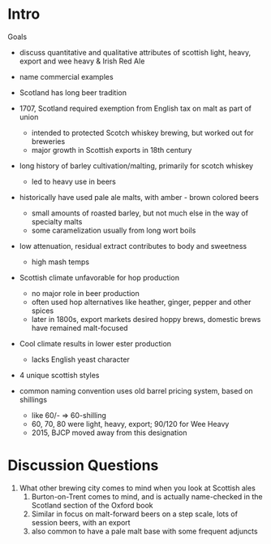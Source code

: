 # Intro

Goals
* discuss quantitative and qualitative attributes of scottish light, heavy, export and wee heavy & Irish Red Ale
* name commercial examples

* Scotland has long beer tradition
* 1707, Scotland required exemption from English tax on malt as part of union
	* intended to protected Scotch whiskey brewing, but worked out for breweries
	* major growth in Scottish exports in 18th century
* long history of barley cultivation/malting, primarily for scotch whiskey
	* led to heavy use in beers
* historically have used pale ale malts, with amber - brown colored beers
	* small amounts of roasted barley, but not much else in the way of specialty malts
	* some caramelization usually from long wort boils
* low attenuation, residual extract contributes to body and sweetness
	* high mash temps
* Scottish climate unfavorable for hop production
	* no major role in beer production
	* often used hop alternatives like heather, ginger, pepper and other spices 
	* later in 1800s, export markets desired hoppy brews, domestic brews have remained malt-focused
* Cool climate results in lower ester production
	* lacks English yeast character
* 4 unique scottish styles
* common naming convention uses old barrel pricing system, based on shillings
	* like 60/- => 60-shilling
	* 60, 70, 80 were light, heavy, export; 90/120 for Wee Heavy
	* 2015, BJCP moved away from this designation

# Discussion Questions
1. What other brewing city comes to mind when you look at Scottish ales
	1. Burton-on-Trent comes to mind, and is actually name-checked in the Scotland section of the Oxford book
	2. Similar in focus on malt-forward beers on a step scale, lots of session beers, with an export
	3. also common to have a pale malt base with some frequent adjuncts